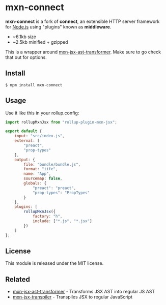 # mxn-connect

**mxn-connect** is a fork of **connect**, an extensible HTTP server framework for [Node.js](http://nodejs.org) using "plugins" known as **middleware**.

- ~6.1kb size
- ~2.5kb minified + gzipped

This is a wrapper around [mxn-jsx-ast-transformer](https://github.com/ZimNovich/mxn-jsx-ast-transformer). Make sure to go check that out for options.

## Install

```
$ npm install mxn-connect
```

## Usage

Use it like this in your rollup.config:

```js
import rollupMxnJsx from "rollup-plugin-mxn-jsx";

export default {
	input: "src/index.js",
	external: [
		"preact",
		"prop-types"
	],
	output: {
		file: "bundle/bundle.js",
		format: "iife",
		name: "App",
		sourcemap: false,
		globals: {
			"preact": "preact",
			"prop-types": "PropTypes"
		}
	},
	plugins: [
		rollupMxnJsx({
			factory: "h",
			include: ["*.js", "*.jsx"]
		})
	]
};

```

## License

This module is released under the MIT license.

## Related

- [mxn-jsx-ast-transformer](https://github.com/ZimNovich/mxn-jsx-ast-transformer) - Transforms JSX AST into regular JS AST
- [mxn-jsx-transpiler](https://github.com/ZimNovich/mxn-jsx-transpiler) - Transpiles JSX to regular JavaScript

